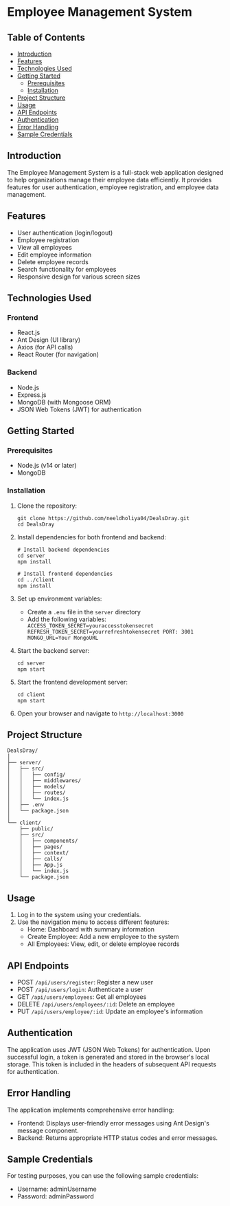 # Employee Management System

## Table of Contents

- [Introduction](#introduction)
- [Features](#features)
- [Technologies Used](#technologies-used)
- [Getting Started](#getting-started)
  - [Prerequisites](#prerequisites)
  - [Installation](#installation)
- [Project Structure](#project-structure)
- [Usage](#usage)
- [API Endpoints](#api-endpoints)
- [Authentication](#authentication)
- [Error Handling](#error-handling)
- [Sample Credentials](#sample-credentials)

## Introduction

The Employee Management System is a full-stack web application designed to help organizations manage their employee data efficiently. It provides features for user authentication, employee registration, and employee data management.

## Features

- User authentication (login/logout)
- Employee registration
- View all employees
- Edit employee information
- Delete employee records
- Search functionality for employees
- Responsive design for various screen sizes

## Technologies Used

### Frontend

- React.js
- Ant Design (UI library)
- Axios (for API calls)
- React Router (for navigation)

### Backend

- Node.js
- Express.js
- MongoDB (with Mongoose ORM)
- JSON Web Tokens (JWT) for authentication

## Getting Started

### Prerequisites

- Node.js (v14 or later)
- MongoDB

### Installation

1. Clone the repository:

   ```
   git clone https://github.com/neeldholiya04/DealsDray.git
   cd DealsDray
   ```

2. Install dependencies for both frontend and backend:

   ```
   # Install backend dependencies
   cd server
   npm install

   # Install frontend dependencies
   cd ../client
   npm install
   ```

3. Set up environment variables:

   - Create a `.env` file in the `server` directory
   - Add the following variables:
     `     ACCESS_TOKEN_SECRET=youraccesstokensecret
            REFRESH_TOKEN_SECRET=yourrefreshtokensecret
            PORT: 3001
            MONGO_URL=Your MongoURL
    `

4. Start the backend server:

   ```
   cd server
   npm start
   ```

5. Start the frontend development server:

   ```
   cd client
   npm start
   ```

6. Open your browser and navigate to `http://localhost:3000`

## Project Structure

```
DealsDray/
│
├── server/
│   ├── src/
│   │   ├── config/
│   │   ├── middlewares/
│   │   ├── models/
│   │   ├── routes/
│   │   └── index.js
│   ├── .env
│   └── package.json
│
└── client/
    ├── public/
    ├── src/
    │   ├── components/
    │   ├── pages/
    │   ├── context/
    │   ├── calls/
    │   ├── App.js
    │   └── index.js
    └── package.json
```

## Usage

1. Log in to the system using your credentials.
2. Use the navigation menu to access different features:
   - Home: Dashboard with summary information
   - Create Employee: Add a new employee to the system
   - All Employees: View, edit, or delete employee records

## API Endpoints

- POST `/api/users/register`: Register a new user
- POST `/api/users/login`: Authenticate a user
- GET `/api/users/employees`: Get all employees
- DELETE `/api/users/employees/:id`: Delete an employee
- PUT `/api/users/employee/:id`: Update an employee's information

## Authentication

The application uses JWT (JSON Web Tokens) for authentication. Upon successful login, a token is generated and stored in the browser's local storage. This token is included in the headers of subsequent API requests for authentication.

## Error Handling

The application implements comprehensive error handling:

- Frontend: Displays user-friendly error messages using Ant Design's message component.
- Backend: Returns appropriate HTTP status codes and error messages.

## Sample Credentials

For testing purposes, you can use the following sample credentials:

- Username: adminUsername
- Password: adminPassword

